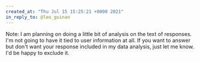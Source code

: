```yaml
---
created_at: "Thu Jul 15 15:25:21 +0000 2021"
in_reply_to: @leo_guinan
---
```


Note: I am planning on doing a little bit of analysis on the text of responses. I'm not going to have it tied to user information at all. If you want to answer but don't want your response included in my data analysis, just let me know. I'd be happy to exclude it.